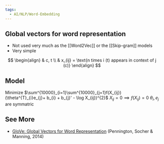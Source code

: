 ```yaml
---
tags:
  - AI/NLP/Word-Embedding
---
```


## Global vectors for word representation

- Not used very much as the [[Word2Vec]] or the [[Skip-gram]] models
- Very simple

$$
\begin{align}
& c, t \\
& x_{ij} = \text{n times i (t) appears in context of j (c)}
\end{align}
$$

## Model 
Minimize $\sum^{10000}_{i=1}\sum^{10000}_{j=1}f(X_{ij})(\theta^{T}_{i}e_{j}+ b_{i} + b_{j}' - \log X_{ij})^{2}$
$X_{ij} = 0 \implies f(X_{ij}) = 0$
$\theta_{i}, e_{j}$ are symmatric 


## See More
- [GloVe: Global Vectors for Word Representation](https://nlp.stanford.edu/projects/glove/) (Pennington, Socher & Manning, 2014)